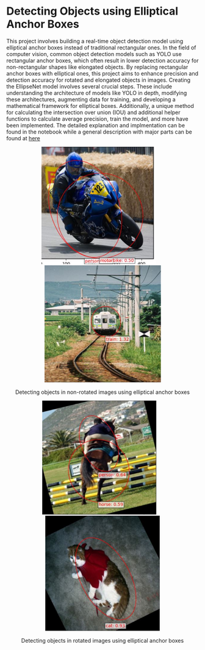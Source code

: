 # Detecting Objects using Elliptical Anchor Boxes
This project involves building a real-time object detection model using elliptical anchor boxes instead of traditional rectangular ones. In the field of computer vision, common object detection models such as YOLO use rectangular anchor boxes, which often result in lower detection accuracy for non-rectangular shapes like elongated objects. By replacing rectangular anchor boxes with elliptical ones, this project aims to enhance precision and detection accuracy for rotated and elongated objects in images. Creating the EllipseNet model involves several crucial steps. These include understanding the architecture of models like YOLO in depth, modifying these architectures, augmenting data for training, and developing a mathematical framework for elliptical boxes. Additionally, a unique method for calculating the intersection over union (IOU) and additional helper functions to calculate average precision, train the model, and more have been implemented. The detailed explanation and implmentation can be found in the notebook while a general description with major parts can be found at [here](https://kirubelsol.github.io/pages/EllipseNet.html)



<p align="center">
  <img src="../img/MotorbikeNoRotate.JPG" alt="RealPool" width="300" />  &nbsp;&nbsp;&nbsp;&nbsp;
  <img src="../img/TrainNoRotate.JPG" alt="Detecting Train: No Rotation" width="305" />
</p>

<p align="center">Detecting objects in non-rotated images using elliptical anchor boxes </p>

<p align="center">
  <img src="../img/PersonRotate.JPG" alt="Detecting Person and Horse: Rotated" width="300" />&nbsp;&nbsp;&nbsp;&nbsp;
  <img src="../img/CatRotate.JPG" alt="Detecting Cat: Rotated" width="300" />
</p>

<p align="center">Detecting objects in rotated images using elliptical anchor boxes </p>